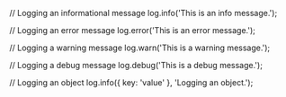 // Logging an informational message
log.info('This is an info message.');

// Logging an error message
log.error('This is an error message.');

// Logging a warning message
log.warn('This is a warning message.');

// Logging a debug message
log.debug('This is a debug message.');

// Logging an object
log.info({ key: 'value' }, 'Logging an object.');
